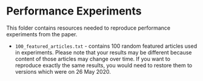 # Performance Experiments
This folder contains resources needed to reproduce performance experiments from the paper.
* `100_featured_articles.txt` - contains 100 random featured articles used in experiments. Please note that
 your results may be different because content of those articles may change over time. If you want to reproduce exactly the same
results, you would need to restore them to versions which were on 26 May 2020.
